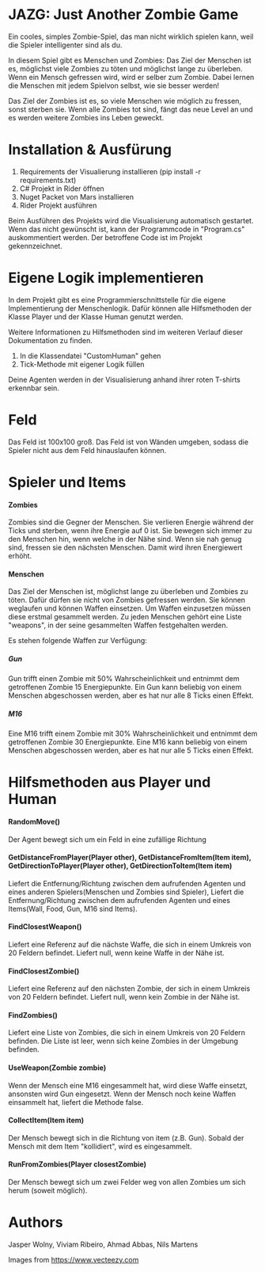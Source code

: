 # JAZG: Just Another Zombie Game

Ein cooles, simples Zombie-Spiel, das man nicht wirklich spielen kann, weil die Spieler intelligenter sind als du.

In diesem Spiel gibt es Menschen und Zombies:
Das Ziel der Menschen ist es, möglichst viele Zombies zu töten und möglichst lange zu überleben.
Wenn ein Mensch gefressen wird, wird er selber zum Zombie. Dabei lernen die Menschen mit jedem Spielvon selbst, wie sie besser werden!

Das Ziel der Zombies ist es, so viele Menschen wie möglich zu fressen, sonst sterben sie.
Wenn alle Zombies tot sind, fängt das neue Level an und es werden weitere Zombies ins Leben geweckt.


# Installation & Ausfürung

1. Requirements der Visualierung installieren (pip install -r requirements.txt)
2. C# Projekt in Rider öffnen
3. Nuget Packet von Mars installieren
4. Rider Projekt ausführen

Beim Ausführen des Projekts wird die Visualisierung automatisch gestartet. Wenn das nicht gewünscht ist, kann der Programmcode in "Program.cs" auskommentiert werden. Der betroffene Code ist im Projekt gekennzeichnet.

# Eigene Logik implementieren

In dem Projekt gibt es eine Programmierschnittstelle für die eigene Implementierung der Menschenlogik.
Dafür können alle Hilfsmethoden der Klasse Player und der Klasse Human genutzt werden.

Weitere Informationen zu Hilfsmethoden sind im weiteren Verlauf dieser Dokumentation zu finden.

1. In die Klassendatei "CustomHuman" gehen
3. Tick-Methode mit eigener Logik füllen


Deine Agenten werden in der Visualisierung anhand ihrer roten T-shirts erkennbar sein.

# Feld
Das Feld ist 100x100 groß. Das Feld ist von Wänden umgeben, sodass die Spieler nicht aus dem Feld hinauslaufen können.

# Spieler und Items

#### Zombies
Zombies sind die Gegner der Menschen. Sie verlieren Energie während der Ticks und sterben, wenn ihre Energie auf 0 ist.
Sie bewegen sich immer zu den Menschen hin, wenn welche in der Nähe sind. Wenn sie nah genug sind, fressen sie den nächsten Menschen. Damit wird ihren Energiewert erhöht.

#### Menschen
Das Ziel der Menschen ist, möglichst lange zu überleben und Zombies zu töten. Dafür dürfen sie nicht von Zombies gefressen werden.
Sie können weglaufen und können Waffen einsetzen. Um Waffen einzusetzen müssen diese erstmal gesammelt werden.
Zu jeden Menschen gehört eine Liste "weapons", in der seine gesammelten Waffen festgehalten werden.

Es stehen folgende Waffen zur Verfügung:
##### Gun
Gun trifft einen Zombie mit 50% Wahrscheinlichkeit und entnimmt dem getroffenen Zombie 15 Energiepunkte.
Ein Gun kann beliebig von einem Menschen abgeschossen werden, aber es hat nur alle 8 Ticks einen Effekt.

##### M16
Eine M16 trifft einem Zombie mit 30% Wahrscheinlichkeit und entnimmt dem getroffenen Zombie 30 Energiepunkte.
Eine M16 kann beliebig von einem Menschen abgeschossen werden, aber es hat nur alle 5 Ticks einen Effekt.

# Hilfsmethoden aus Player und Human

#### RandomMove()

Der Agent bewegt sich um ein Feld in eine zufällige Richtung

#### GetDistanceFromPlayer(Player other), GetDistanceFromItem(Item item), GetDirectionToPlayer(Player other), GetDirectionToItem(Item item)

Liefert die Entfernung/Richtung zwischen dem aufrufenden Agenten und eines anderen Spielers(Menschen und Zombies sind Spieler),
Liefert die Entfernung/Richtung zwischen dem aufrufenden Agenten und eines Items(Wall, Food, Gun, M16 sind Items).


#### FindClosestWeapon()
Liefert eine Referenz auf die nächste Waffe, die sich in einem Umkreis von 20 Feldern befindet. Liefert null, wenn keine Waffe in der Nähe ist.

#### FindClosestZombie()
Liefert eine Referenz auf den nächsten Zombie, der sich in einem Umkreis von 20 Feldern befindet. Liefert null, wenn kein Zombie in der Nähe ist.

#### FindZombies()
Liefert eine Liste von Zombies, die sich in einem Umkreis von 20 Feldern befinden. Die Liste ist leer, wenn sich keine Zombies in der Umgebung befinden.

#### UseWeapon(Zombie zombie)

Wenn der Mensch eine M16 eingesammelt hat, wird diese Waffe einsetzt, ansonsten wird Gun eingesetzt.
Wenn der Mensch noch keine Waffen einsammelt hat, liefert die Methode false.

#### CollectItem(Item item)
Der Mensch bewegt sich in die Richtung von item (z.B. Gun). 
Sobald der Mensch mit dem Item "kollidiert", wird es eingesammelt.

#### RunFromZombies(Player closestZombie)
Der Mensch bewegt sich um zwei Felder weg von allen Zombies um sich herum (soweit möglich).


# Authors 

Jasper Wolny, Viviam Ribeiro, Ahmad Abbas, Nils Martens

Images from https://www.vecteezy.com
